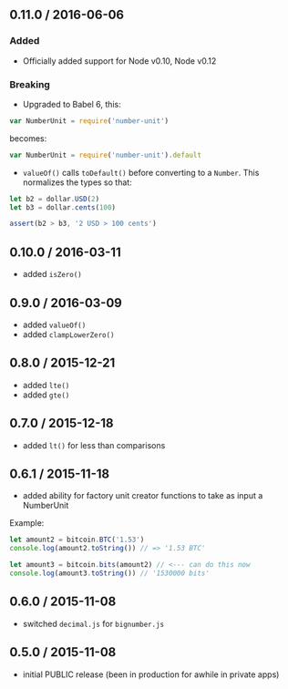 0.11.0 / 2016-06-06
-------------------
### Added
- Officially added support for Node v0.10, Node v0.12

### Breaking
- Upgraded to Babel 6, this:

```js
var NumberUnit = require('number-unit')
```

becomes:

```js
var NumberUnit = require('number-unit').default
```

- `valueOf()` calls `toDefault()` before converting to a `Number`. This normalizes the types so that:

```js
let b2 = dollar.USD(2)
let b3 = dollar.cents(100)

assert(b2 > b3, '2 USD > 100 cents')
```



0.10.0 / 2016-03-11
-------------------
- added `isZero()`

0.9.0 / 2016-03-09
------------------
- added `valueOf()`
- added `clampLowerZero()`

0.8.0 / 2015-12-21
------------------
- added `lte()`
- added `gte()`

0.7.0 / 2015-12-18
------------------
- added `lt()` for less than comparisons

0.6.1 / 2015-11-18
------------------
- added ability for factory unit creator functions to take as input a NumberUnit

Example:
```js
let amount2 = bitcoin.BTC('1.53')
console.log(amount2.toString()) // => '1.53 BTC'

let amount3 = bitcoin.bits(amount2) // <--- can do this now
console.log(amount3.toString()) // '1530000 bits'
```

0.6.0 / 2015-11-08
------------------
- switched `decimal.js` for `bignumber.js`

0.5.0 / 2015-11-08
------------------
- initial PUBLIC release (been in production for awhile in private apps)
